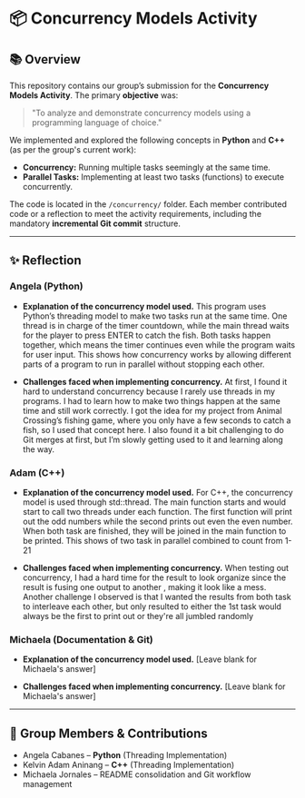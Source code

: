 # 📦 Concurrency Models Activity

## 📚 Overview
This repository contains our group’s submission for the **Concurrency Models Activity**. The primary **objective** was:
> "To analyze and demonstrate concurrency models using a programming language of choice."

We implemented and explored the following concepts in **Python** and **C++** (as per the group's current work):

- **Concurrency:** Running multiple tasks seemingly at the same time.
- **Parallel Tasks:** Implementing at least two tasks (functions) to execute concurrently.

The code is located in the `/concurrency/` folder. Each member contributed code or a reflection to meet the activity requirements, including the mandatory **incremental Git commit** structure.

---

## ✨ Reflection

### Angela (Python)

* **Explanation of the concurrency model used.**
This program uses Python’s threading model to make two tasks run at the same time. One thread is in charge of the timer countdown, while the main thread waits for the player to press ENTER to catch the fish. Both tasks happen together, which means the timer continues even while the program waits for user input. This shows how concurrency works by allowing different parts of a program to run in parallel without stopping each other.

* **Challenges faced when implementing concurrency.**
At first, I found it hard to understand concurrency because I rarely use threads in my programs. I had to learn how to make two things happen at the same time and still work correctly. I got the idea for my project from Animal Crossing’s fishing game, where you only have a few seconds to catch a fish, so I used that concept here. I also found it a bit challenging to do Git merges at first, but I’m slowly getting used to it and learning along the way.

### Adam (C++)

* **Explanation of the concurrency model used.**
For C++, the concurrency model is used through std::thread. The main function starts and would start to call two threads under each function. The first function will print out the odd numbers while the second prints out even the even number. When both task are finished, they will be joined in the main function to be printed. This shows of two task in parallel combined to count from 1-21

* **Challenges faced when implementing concurrency.**
When testing out concurrency, I had a hard time for the result to look organize since the result is fusing one output to another , making it look like a mess. Another challenge I observed is that I wanted the results from both task to interleave each other, but only resulted to either the 1st task would always be the first to print out or they're all jumbled randomly

### Michaela (Documentation & Git)

* **Explanation of the concurrency model used.**
[Leave blank for Michaela's answer]

* **Challenges faced when implementing concurrency.**
[Leave blank for Michaela's answer]

---

## 👥 Group Members & Contributions

- Angela Cabanes – **Python** (Threading Implementation)
- Kelvin Adam Aninang – **C++** (Threading Implementation)
- Michaela Jornales – README consolidation and Git workflow management
